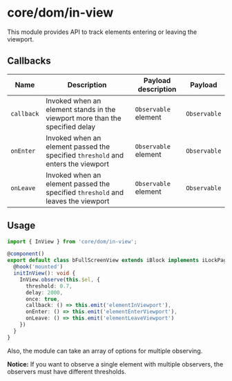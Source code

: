 # core/dom/in-view

This module provides API to track elements entering or leaving the viewport.

## Callbacks

| Name       | Description                                                                      | Payload description  | Payload      |
| ---------- | -------------------------------------------------------------------------------- | -------------------- | ------------ |
| `callback` | Invoked when an element stands in the viewport more than the specified delay     | `Observable` element | `Observable` |
| `onEnter`  | Invoked when an element passed the specified `threshold` and enters the viewport | `Observable` element | `Observable` |
| `onLeave`  | Invoked when an element passed the specified `threshold` and leaves the viewport | `Observable` element | `Observable` |

## Usage

```typescript
import { InView } from 'core/dom/in-view';

@component()
export default class bFullScreenView extends iBlock implements iLockPageScroll {
  @hook('mounted')
  initInView(): void {
    InView.observe(this.$el, {
      threshold: 0.7,
      delay: 2000,
      once: true,
      callback: () => this.emit('elementInViewport'),
      onEnter: () => this.emit('elementEnterViewport'),
      onLeave: () => this.emit('elementLeaveViewport')
    })
  }
}
```

Also, the module can take an array of options for multiple observing.

**Notice:** If you want to observe a single element with multiple observers, the observers must have different thresholds.
